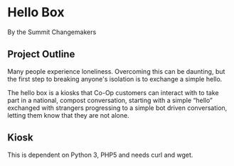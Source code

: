 Hello Box
===========
By the Summit Changemakers
## Project Outline

Many people experience loneliness. Overcoming this can be daunting, but the first step to breaking anyone's isolation is to exchange a simple hello.

The hello box is a kiosks that Co-Op customers can interact with to take part in a national, compost conversation, starting with a simple “hello”  exchanged with strangers progressing to a simple bot driven conversation, letting them know that they are not alone.

## Kiosk
This is dependent on Python 3, PHP5 and needs curl and wget.
